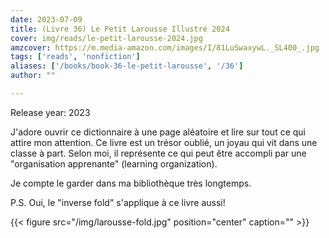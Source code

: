 ```yaml
---
date: 2023-07-09
title: (Livre 36) Le Petit Larousse Illustré 2024
cover: img/reads/le-petit-larousse-2024.jpg
amzcover: https://m.media-amazon.com/images/I/81LuSwaxywL._SL400_.jpg
tags: ['reads', 'nonfiction']
aliases: ['/books/book-36-le-petit-larousse', '/36']
author: ""

---
```


Release year: 2023

J'adore ouvrir ce dictionnaire à une page aléatoire et lire sur tout ce qui attire mon attention. Ce livre est un trésor oublié, un joyau qui vit dans une classe à part. Selon moi, il représente ce qui peut être accompli par une "organisation apprenante" (learning organization).

Je compte le garder dans ma bibliothèque très longtemps.

P.S. Oui, le "inverse fold" s'applique à ce livre aussi!

{{< figure src="/img/larousse-fold.jpg" position="center" caption="" >}}

